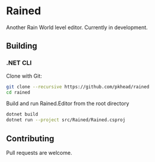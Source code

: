 # Rained
Another Rain World level editor. Currently in development.

## Building
### .NET CLI
Clone with Git:
```bash
git clone --recursive https://github.com/pkhead/rained
cd rained
```

Build and run Rained.Editor from the root directory
```bash
dotnet build
dotnet run --project src/Rained/Rained.csproj
```

## Contributing
Pull requests are welcome.